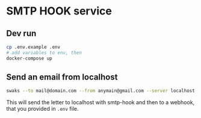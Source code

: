 # SMTP HOOK service

## Dev run

```bash
cp .env.example .env
# add variables to env, then
docker-compose up
```

## Send an email from localhost

```bash
swaks --to mail@domain.com --from anymain@gmail.com --server localhost:1025 -header "Subject: Test letter" --body "Sample email body in plaintext"
```

This will send the letter to localhost with smtp-hook and then to a webhook, that you provided in `.env` file.
